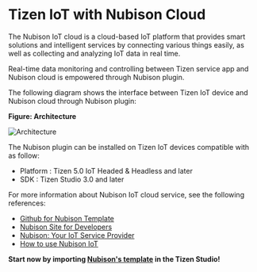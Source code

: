 # Tizen IoT with Nubison Cloud

The Nubison IoT cloud is a cloud-based IoT platform that provides smart solutions and intelligent services by connecting various things easily, as well as collecting and analyzing IoT data in real time.

Real-time data monitoring and controlling between Tizen service app and Nubison cloud is empowered through Nubison plugin.

The following diagram shows the interface between Tizen IoT device and Nubison cloud through Nubison plugin:


**Figure: Architecture**

![Architecture](media/architecture.png)

The Nubison plugin can be installed on Tizen IoT devices compatible with as follow:

* Platform : Tizen 5.0 IoT Headed & Headless and later
* SDK : Tizen Studio 3.0 and later

For more information about Nubison IoT cloud service, see the following references:

- [Github for Nubison Template](https://github.com/nubisoniot/NI)
- [Nubison Site for Developers](https://nubisoniot.com/)
- [Nubison: Your IoT Service Provider](https://blog.naver.com/nubison/221462430388)
- [How to use Nubison IoT](https://blog.naver.com/nubison/221462229766)


**Start now by importing [Nubison's template](https://github.com/nubisoniot/NI) in the Tizen Studio!**

